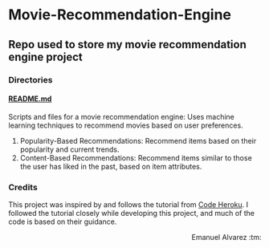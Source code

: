 # Movie-Recommendation-Engine

## Repo used to store my movie recommendation engine project

### Directories

#### [README.md](./README.md)
Scripts and files for a movie recommendation engine:
Uses machine learning techniques to recommend movies based on user preferences.
1. Popularity-Based Recommendations: Recommend items based on their popularity and current trends.
2. Content-Based Recommendations: Recommend items similar to those the user has liked in the past, based on item attributes.
<!--3. Collaborative Filtering Recommendations: Recommend items based on user similarity. For example, if Person A and Person B both like Item 1, and Person A also likes Item 2, recommend Item 2 to Person B. ##############LONG TERM GOAL WITH MORE USERS AND DATA##############-->

### Credits

This project was inspired by and follows the tutorial from [Code Heroku](https://www.youtube.com/@CodeHeroku). I followed the tutorial closely while developing this project, and much of the code is based on their guidance.

<p align="right">Emanuel Alvarez :tm: </p>
